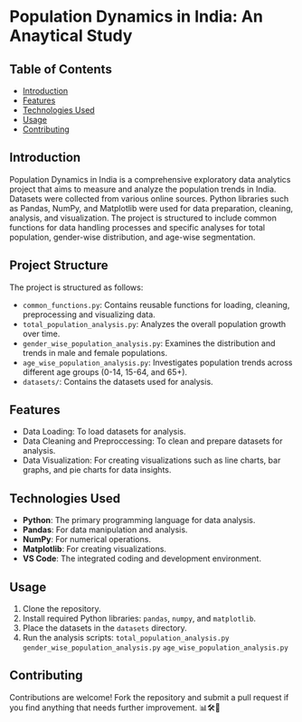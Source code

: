 # Population Dynamics in India: An Anaytical Study

## Table of Contents
- [Introduction](#introduction)
- [Features](#features)
- [Technologies Used](#technologies-used)
- [Usage](#usage)
- [Contributing](#contributing)

## Introduction
Population Dynamics in India is a comprehensive exploratory data analytics project that aims to measure and analyze the population trends in India. Datasets were collected from various online sources. Python libraries such as Pandas, NumPy, and Matplotlib were used for data preparation, cleaning, analysis, and visualization. The project is structured to include common functions for data handling processes and specific analyses for total population, gender-wise distribution, and age-wise segmentation.

## Project Structure
The project is structured as follows:
- `common_functions.py`: Contains reusable functions for loading, cleaning, preprocessing and visualizing data.
- `total_population_analysis.py`: Analyzes the overall population growth over time.
- `gender_wise_population_analysis.py`: Examines the distribution and trends in male and female populations.
- `age_wise_population_analysis.py`: Investigates population trends across different age groups (0-14, 15-64, and 65+).
- `datasets/`: Contains the datasets used for analysis.

## Features
- Data Loading: To load datasets for analysis.
- Data Cleaning and Preproccessing: To clean and prepare datasets for analysis.
- Data Visualization: For creating visualizations such as line charts, bar graphs, and pie charts for data insights.


## Technologies Used
- **Python**: The primary programming language for data analysis.
- **Pandas**: For data manipulation and analysis.
- **NumPy**: For numerical operations.
- **Matplotlib**: For creating visualizations.
- **VS Code**: The integrated coding and development environment.

## Usage
1. Clone the repository.
2. Install required Python libraries: `pandas`, `numpy`, and `matplotlib`.
3. Place the datasets in the `datasets` directory.
4. Run the analysis scripts:
   `total_population_analysis.py`
   `gender_wise_population_analysis.py`
   `age_wise_population_analysis.py`

## Contributing
Contributions are welcome! Fork the repository and submit a pull request if you find anything that needs further improvement. 📊🛠️🐍  
